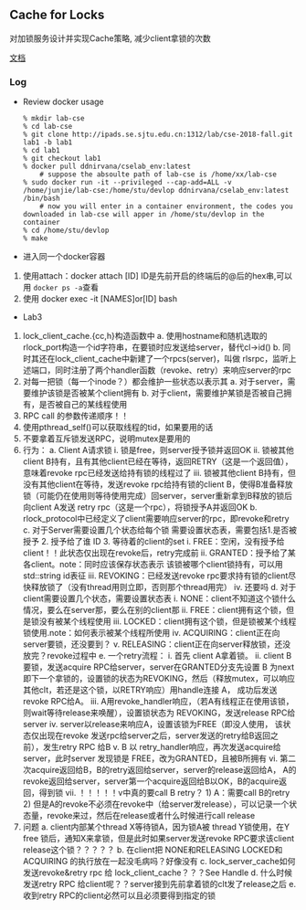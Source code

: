 ## Cache for Locks  
对加锁服务设计并实现Cache策略, 减少client拿锁的次数

[文档](https://ipads.se.sjtu.edu.cn/courses/cse/labs/Lab3.html)

### Log
* Review docker usage
    ```
    % mkdir lab-cse 
    % cd lab-cse
    % git clone http://ipads.se.sjtu.edu.cn:1312/lab/cse-2018-fall.git lab1 -b lab1 
    % cd lab1 
    % git checkout lab1 
    % docker pull ddnirvana/cselab_env:latest 
        # suppose the absoulte path of lab-cse is /home/xx/lab-cse 
    % sudo docker run -it --privileged --cap-add=ALL -v /home/junjie/lab-cse:/home/stu/devlop ddnirvana/cselab_env:latest /bin/bash 
        # now you will enter in a container environment, the codes you downloaded in lab-cse will apper in /home/stu/devlop in the container 
    % cd /home/stu/devlop 
    % make
    ```
* 进入同一个docker容器
1. 使用attach：docker attach [ID]
ID是先前开启的终端后的@后的hex串,可以用 `docker ps -a`查看
2. 使用 docker exec -it [NAMES]or[ID] bash

* Lab3
1. lock_client_cache.{cc,h}构造函数中
    a. 使用hostname和随机选取的rlock_port构造一个id字符串，在要锁时应发送给server，替代cl->id()
    b. 同时其还在lock_client_cache中新建了一个rpcs(server)，叫做 rlsrpc，监听上述端口，同时注册了两个handler函数（revoke、retry）来响应server的rpc
2. 对每一把锁（每一个inode？）都会维护一些状态以表示其
    a. 对于server，需要维护该锁是否被某个client拥有
    b. 对于client，需要维护某锁是否被自己拥有，是否被自己的某线程使用
3. RPC call 的参数传递顺序！！
4. 使用pthread_self()可以获取线程的tid，如果要用的话
5. 不要拿着互斥锁发送RPC，说明mutex是要用的
6. 行为：
    a. Client A请求锁
        i. 锁是free，则server授予锁并返回OK
        ii. 锁被其他client B持有，且有其他client已经在等待，返回RETRY（这是一个返回值），意味着revoke rpc已经发送给持有锁的线程过了
        iii. 锁被其他client B持有，但没有其他client在等待，发送revoke rpc给持有锁的client B，使得B准备释放锁（可能仍在使用则等待使用完成）回server，server重新拿到B释放的锁后向client A发送 retry rpc（这是一个rpc），将锁授予A并返回OK
    b. rlock_protocol中已经定义了client需要响应server的rpc，即revoke和retry
    c. 对于Server需要设置几个状态给每个锁
    需要设置状态表，需要包括1.是否被授予  2. 授予给了谁 ID  3. 等待着的client的set
        i. FREE：空闲，没有授予给client！！此状态仅出现在revoke后，retry完成前
        ii. GRANTED：授予给了某各client。note：同时应该保存状态表示 该锁被哪个client锁持有，可以用std::string id表征
        iii. REVOKING：已经发送revoke rpc要求持有锁的client尽快释放锁了（没有thread用则立即，否则那个thread用完）
        iv. 还要吗
    d. 对于client需要设置几个状态，需要设置状态表
        i. NONE：client不知道这个锁什么情况，要么在server那，要么在别的client那
        ii. FREE：client拥有这个锁，但是锁没有被某个线程使用
        iii. LOCKED：client拥有这个锁，但是锁被某个线程锁使用.note：如何表示被某个线程所使用
        iv. ACQUIRING：client正在向server要锁，还没要到？
        v. RELEASING：client正在向server释放锁，还没放完？revoke过程中
    e. 一个retry流程：
        i. 首先 client A拿着锁。
        ii. client B要锁，发送acquire RPC给server，server在GRANTED分支先设置 B 为next即下一个拿锁的，设置锁的状态为REVOKING，然后（释放mutex，可以响应其他clt，若还是这个锁，以RETRY响应）用handle连接 A， 成功后发送revoke RPC给A。
        iii. A用revoke_handler响应，（若A有线程正在使用该锁，则wait等待release来唤醒），设置锁状态为 REVOKING，发送release RPC给server
        iv. server以release来响应A，设置该锁为FREE（即没人使用，  该状态仅出现在revoke 发送rpc给server之后，server发送的retry给B返回之前），发生retry RPC 给B
        v. B 以 retry_handler响应，再次发送acquire给server，此时server 发现锁是 FREE，改为GRANTED，且被B所拥有
        vi. 第二次acquire返回给B，B的retry返回给server，server的release返回给A， A的revoke返回给server，server第一个acquire返回给B以OK，B的acquire返回，得到锁
        vii. ！！！！！v中真的要call B retry？
            1) A：需要call B的retry
            2) 但是A的revoke不必须在revoke中（给server发release），可以记录一个状态量，revoke来过，然后在release或者什么时候进行call release
7. 问题
    a. client内部某个thread X等待锁A，因为锁A被 thread Y锁使用，在Y free 锁后，通知X来拿锁，但是此时如果server发送revoke RPC要求该client release这个锁？？？？？
    b. 在client把 NONE和RELEASING    LOCKED和ACQUIRING  的执行放在一起没毛病吗？好像没有
    c. lock_server_cache如何发送revoke&retry rpc 给 lock_client_cache？？？See Handle
    d. 什么时候发送retry RPC 给client呢？？server接到先前拿着锁的clt发了release之后
    e. 收到retry RPC的client必然可以且必须要得到指定的锁

